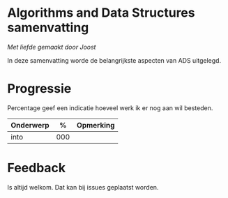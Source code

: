 # Algorithms and Data Structures samenvatting
*Met liefde gemaakt door Joost*

In deze samenvatting worde de belangrijkste aspecten van ADS uitgelegd.

# Progressie
Percentage geef een indicatie hoeveel werk ik er nog aan wil besteden.

| Onderwerp | %     | Opmerking                                 |
| --------- | ----- | ----------------------------------------- |
| into      | 000   |                                           |

# Feedback
Is altijd welkom. Dat kan bij issues geplaatst worden.
